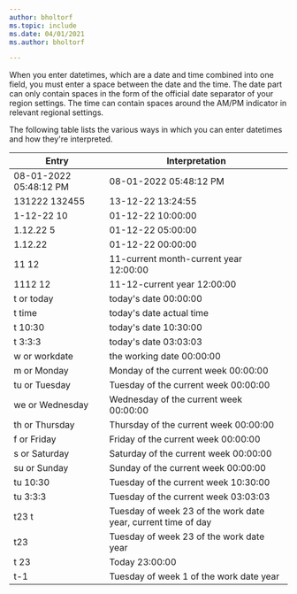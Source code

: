 ```yaml
---
author: bholtorf
ms.topic: include
ms.date: 04/01/2021
ms.author: bholtorf

---
```

When you enter datetimes, which are a date and time combined into one field, you must enter a space between the date and the time. The date part can only contain spaces in the form of the official date separator of your region settings. The time can contain spaces around the AM/PM indicator in relevant regional settings.

<!--It is also possible to enter only a date in a datetime field, but it is not possible to enter only a time.-->

The following table lists the various ways in which you can enter datetimes and how they're interpreted.  

|Entry|Interpretation|
|---------------|------------------------|
|08-01-2022 05:48:12 PM|08\-01\-2022 05:48:12 PM|
|131222 132455|13-12-22 13:24:55|
|1-12-22 10|01-12-22 10:00:00|
|1.12.22 5|01-12-22 05:00:00|
|1.12.22|01-12-22 00:00:00|
|11 12|11-current month-current year 12:00:00|
|1112 12|11-12-current year 12:00:00|
|t or today|today's date 00:00:00|
|t time|today's date actual time|
|t 10:30|today's date 10:30:00|
|t 3:3:3|today's date 03:03:03|
|w or workdate|the working date 00:00:00|
|m or Monday|Monday of the current week 00:00:00|
|tu or Tuesday|Tuesday of the current week 00:00:00|
|we or Wednesday|Wednesday of the current week 00:00:00|
|th or Thursday|Thursday of the current week 00:00:00|
|f or Friday|Friday of the current week 00:00:00|
|s or Saturday|Saturday of the current week 00:00:00|
|su or Sunday|Sunday of the current week 00:00:00|
|tu 10:30|Tuesday of the current week 10:30:00|
|tu 3:3:3|Tuesday of the current week 03:03:03|
|t23 t|Tuesday of week 23 of the work date year, current time of day|
|t23|Tuesday of week 23 of the work date year|
|t 23|Today 23:00:00|
|t-1|Tuesday of week 1 of the work date year|


